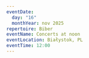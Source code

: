 ```yaml
---
eventDate:
  day: "16"
  monthYear: nov 2025
repertoire: Biber
eventName: Concerts at noon
eventLocation: Białystok, PL
eventTime: 12:00
---
```

